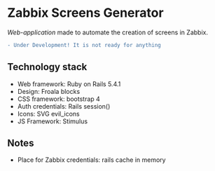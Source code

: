 # Zabbix Screens Generator
_Web-application_ made to automate the creation of screens in Zabbix.

```diff
- Under Development! It is not ready for anything
```

## Technology stack
* Web framework: Ruby on Rails 5.4.1
* Design: Froala blocks
* CSS framework: bootstrap 4
* Auth credentials: Rails session()
* Icons: SVG evil_icons
* JS Framework: Stimulus

## Notes
* Place for Zabbix credentials: rails cache in memory
  